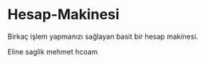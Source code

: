 # Hesap-Makinesi
Birkaç işlem yapmanızı sağlayan basit bir hesap makinesi.

Eline saglik mehmet hcoam
